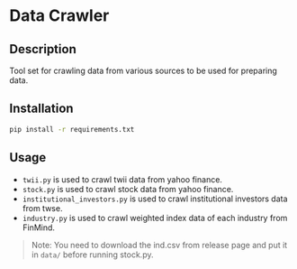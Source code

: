 # Data Crawler

## Description
Tool set for crawling data from various sources to be used for preparing data.

## Installation
```bash
pip install -r requirements.txt
```

## Usage
 - `twii.py` is used to crawl twii data from yahoo finance.
 - `stock.py` is used to crawl stock data from yahoo finance.
 - `institutional_investors.py` is used to crawl institutional investors data from twse.
 - `industry.py` is used to crawl weighted index data of each industry from FinMind.
 > Note: You need to download the ind.csv from release page and put it in `data/` before running stock.py.